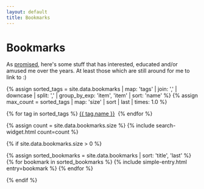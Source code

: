 ```yaml
---
layout: default
title: Bookmarks
---
```


# Bookmarks

As [promised](/2019/06/11/to-remember-is-to-live.html), here's some stuff that has interested, educated and/or amused me over the years. At least those which are still around for me to link to :)

{% assign sorted_tags = site.data.bookmarks | map: 'tags' | join: ',' | downcase | split: ',' | group_by_exp: 'item', 'item' | sort: 'name' %}
{% assign max_count = sorted_tags | map: 'size' | sort | last | times: 1.0 %}
<p class='tag-cloud'>
{% for tag in sorted_tags %}
<a href='#{{ tag.name }}' class='tag tag-size-{{ tag.size | divided_by: max_count | times: 7 | round }}'>{{ tag.name }}</a>&nbsp;
{% endfor %}
</p>

{% assign count = site.data.bookmarks.size %}
{% include search-widget.html count=count %}

{% if site.data.bookmarks.size > 0 %}
<dl>
{% assign sorted_bookmarks = site.data.bookmarks | sort: 'title', 'last' %}
{% for bookmark in sorted_bookmarks %}
  {% include simple-entry.html entry=bookmark %}
{% endfor %}
</dl>
{% endif %}